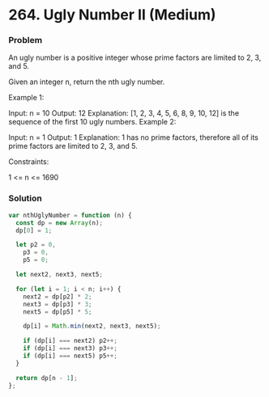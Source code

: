 # 264. Ugly Number II (Medium)

### Problem

An ugly number is a positive integer whose prime factors are limited to 2, 3, and 5.

Given an integer n, return the nth ugly number.

Example 1:

Input: n = 10
Output: 12
Explanation: [1, 2, 3, 4, 5, 6, 8, 9, 10, 12] is the sequence of the first 10 ugly numbers.
Example 2:

Input: n = 1
Output: 1
Explanation: 1 has no prime factors, therefore all of its prime factors are limited to 2, 3, and 5.


Constraints:

1 <= n <= 1690

### Solution

```js
var nthUglyNumber = function (n) {
  const dp = new Array(n);
  dp[0] = 1;

  let p2 = 0,
    p3 = 0,
    p5 = 0;

  let next2, next3, next5;

  for (let i = 1; i < n; i++) {
    next2 = dp[p2] * 2;
    next3 = dp[p3] * 3;
    next5 = dp[p5] * 5;

    dp[i] = Math.min(next2, next3, next5);

    if (dp[i] === next2) p2++;
    if (dp[i] === next3) p3++;
    if (dp[i] === next5) p5++;
  }

  return dp[n - 1];
};
```
